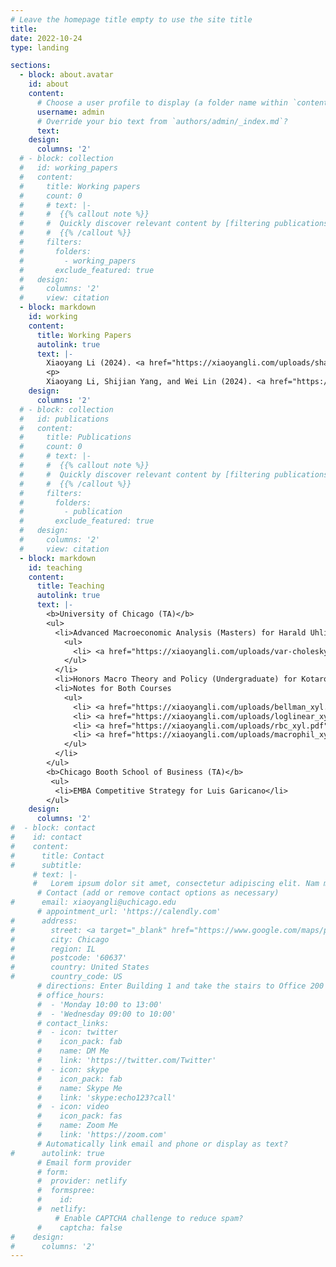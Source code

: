 ```yaml
---
# Leave the homepage title empty to use the site title
title:
date: 2022-10-24
type: landing

sections:
  - block: about.avatar
    id: about
    content:
      # Choose a user profile to display (a folder name within `content/authors/`)
      username: admin
      # Override your bio text from `authors/admin/_index.md`?
      text:
    design:
      columns: '2'
  # - block: collection
  #   id: working_papers
  #   content:
  #     title: Working papers
  #     count: 0
  #     # text: |-
  #     #  {{% callout note %}}
  #     #  Quickly discover relevant content by [filtering publications](./publication/).
  #     #  {{% /callout %}}
  #     filters:
  #       folders:
  #         - working_papers
  #       exclude_featured: true
  #   design:
  #     columns: '2'
  #     view: citation
  - block: markdown
    id: working
    content:
      title: Working Papers
      autolink: true
      text: |-
        Xiaoyang Li (2024). <a href="https://xiaoyangli.com/uploads/shakeouts_innovation.pdf">Industry Shakeouts after an Innovation Breakthrough</a>. <a href=# class="btn btn-outline-primary btn-page-header btn-sm js-cite-modal" data-filename=/working_papers/shakeouts/cite.bib>Cite</a>
        <p>
        Xiaoyang Li, Shijian Yang, and Wei Lin (2024). <a href="https://xiaoyangli.com/uploads/li-yang-lin_land.pdf">Much ado about Property Rights: China’s Agricultural Wedges</a>. <a href=# class="btn btn-outline-primary btn-page-header btn-sm js-cite-modal" data-filename=/working_papers/chinalandproject/cite.bib>Cite</a>
    design:
      columns: '2'
  # - block: collection
  #   id: publications
  #   content:
  #     title: Publications
  #     count: 0
  #     # text: |-
  #     #  {{% callout note %}}
  #     #  Quickly discover relevant content by [filtering publications](./publication/).
  #     #  {{% /callout %}}
  #     filters:
  #       folders:
  #         - publication
  #       exclude_featured: true
  #   design:
  #     columns: '2'
  #     view: citation
  - block: markdown
    id: teaching
    content:
      title: Teaching
      autolink: true
      text: |-
        <b>University of Chicago (TA)</b> 
        <ul>
          <li>Advanced Macroeconomic Analysis (Masters) for Harald Uhlig          
            <ul> 
              <li> <a href="https://xiaoyangli.com/uploads/var-cholesky-BQ_xyl.pdf">Cholesky Decomposition Notes</a> </li>
            </ul>
          </li>
          <li>Honors Macro Theory and Policy (Undergraduate) for Kotaro Yoshida</li>
          <li>Notes for Both Courses
            <ul> 
              <li> <a href="https://xiaoyangli.com/uploads/bellman_xyl.pdf">Introduction to Dynamic Programming</a> </li>
              <li> <a href="https://xiaoyangli.com/uploads/loglinear_xyl_notes.pdf">Log Linearization</a> </li>
              <li> <a href="https://xiaoyangli.com/uploads/rbc_xyl.pdf">The Real Business Cycle Model</a> </li>
              <li> <a href="https://xiaoyangli.com/uploads/macrophil_xyl_website.pdf">The Philosophy of Macroeconomics</a> </li>
            </ul> 
          </li>
        </ul>
        <b>Chicago Booth School of Business (TA)</b>
         <ul>
          <li>EMBA Competitive Strategy for Luis Garicano</li>
        </ul>       
    design:
      columns: '2'
#  - block: contact
#    id: contact
#    content:
#      title: Contact
#      subtitle:
     # text: |-
     #   Lorem ipsum dolor sit amet, consectetur adipiscing elit. Nam mi diam, venenatis ut magna et, vehicula efficitur enim.
      # Contact (add or remove contact options as necessary)
#      email: xiaoyangli@uchicago.edu
      # appointment_url: 'https://calendly.com'
#      address:
#        street: <a target="_blank" href="https://www.google.com/maps/place/Saieh+Hall+For+Economics/@41.7898742,-87.5997978,17z/data=!3m2!4b1!5s0x880e291673e1b1eb:0x92cc235cda05dc67!4m6!3m5!1s0x880e29167109ab39:0xb987695b29fdfeb4!8m2!3d41.7898702!4d-87.5972229!16s%2Fg%2F11b6sd2v87?entry=ttu">Saieh Hall, 5757 S University Ave</a>
#        city: Chicago
#        region: IL
#        postcode: '60637'
#        country: United States
#        country_code: US
      # directions: Enter Building 1 and take the stairs to Office 200 on Floor 2
      # office_hours:
      #  - 'Monday 10:00 to 13:00'
      #  - 'Wednesday 09:00 to 10:00'
      # contact_links:
      #  - icon: twitter
      #    icon_pack: fab
      #    name: DM Me
      #    link: 'https://twitter.com/Twitter'
      #  - icon: skype
      #    icon_pack: fab
      #    name: Skype Me
      #    link: 'skype:echo123?call'
      #  - icon: video
      #    icon_pack: fas
      #    name: Zoom Me
      #    link: 'https://zoom.com'
      # Automatically link email and phone or display as text?
#      autolink: true
      # Email form provider
      # form:
      #  provider: netlify
      #  formspree:
      #    id:
      #  netlify:
          # Enable CAPTCHA challenge to reduce spam?
      #    captcha: false
#    design:
#      columns: '2'
---
```

